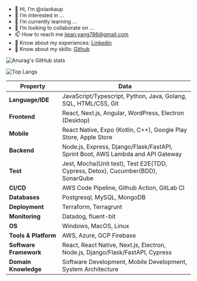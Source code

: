 - 👋 Hi, I’m @xiaokaup
- 👀 I’m interested in ...
- 🌱 I’m currently learning ...
- 💞️ I’m looking to collaborate on ...
- 📫 How to reach me jiean.yang786@gmail.com
- 📄 Know about my experiences: [Linkedin](https://www.linkedin.com/in/jieanyang/)
- 💪 Know about my skills: [Github](https://github.com/xiaokaup/)

![Anurag's GitHub stats](https://github-readme-stats.vercel.app/api?username=xiaokaup&show_icons=true&hide=contribs,issues)

![Top Langs](https://github-readme-stats.vercel.app/api/top-langs/?username=xiaokaup&hide=php,html,css,asp,c#&layout=compact)

| Property               | Data                                                                            |
| ---------------------- | ------------------------------------------------------------------------------- |
| **Language/IDE**       | JavaScript/Typescript, Python, Java, Golang, SQL, HTML/CSS, Git                 |
| **Frontend**           | React, Next.js, Angular, WordPress, Electron (Desktop)                          |
| **Mobile**             | React Native, Expo (Kotlin, C++), Google Play Store, Apple Store                |
| **Backend**            | Node.js, Express, Django/Flask/FastAPI, Sprint Boot, AWS Lambda and API Gateway |
| **Test**               | Jest, Mocha(Unit test), Test E2E(TDD, Cypress, Detox), Cucumber(BDD), SonarQube |
| **CI/CD**              | AWS Code Pipeline, Github Action, GitLab CI                                     |
| **Databases**          | Postgresql, MySQL, MongoDB                                                      |
| **Deployment**         | Terraform, Terragrunt                                                           |
| **Monitoring**         | Datadog, fluent-bit                                                             |
| **OS**                 | Windows, MacOS, Linux                                                           |
| **Tools & Platform**   | AWS, Azure, GCP Firebase                                                        |
| **Software Framework** | React, React Native, Next.js, Electron, Node.js, Django/Flask/FastAPI, Cypress  |
| **Domain Knowledge**   | Software Development, Mobile Development, System Architecture                   |

<!---
xiaokaup/xiaokaup is a ✨ special ✨ repository because its `README.md` (this file) appears on your GitHub profile.
You can click the Preview link to take a look at your changes.
--->
